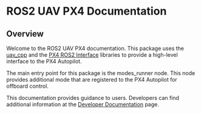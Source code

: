 # ROS2 UAV PX4 Documentation

## Overview

Welcome to the ROS2 UAV PX4 documentation. This package uses the [uav_cpp](https://github.com/Robotsix-UAV/uav_cpp) and the [PX4 ROS2 Interface](https://github.com/Auterion/px4-ros2-interface-lib) libraries to provide a high-level interface to the PX4 Autopilot.

The main entry point for this package is the modes_runner node. This node provides additional mode that are registered to the PX4 Autopilot for offboard control.

This documentation provides guidance to users. Developers can find additional information at the [Developer Documentation](rosdoc2/ros2_uav_px4) page.

<!-- TODO(robotsix) User documentation -->